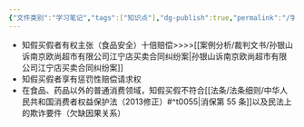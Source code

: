 ```yaml
---
{"文件类别":"学习笔记","tags":["知识点"],"dg-publish":true,"permalink":"/学习笔记/知识点/知假买假/","dgPassFrontmatter":true,"noteIcon":""}
---
```


- 知假买假者有权主张（食品安全）十倍赔偿>>>>[[案例分析/裁判文书/孙银山诉南京欧尚超市有限公司江宁店买卖合同纠纷案\|孙银山诉南京欧尚超市有限公司江宁店买卖合同纠纷案]]
- 知假买假者享有惩罚性赔偿请求权
- 在食品、药品以外的普通消费领域，知假买假不符合[[法条/法条细则/中华人民共和国消费者权益保护法（2013修正）#^t0055\|消保第 55 条]]以及民法上的欺诈要件（欠缺因果关系）